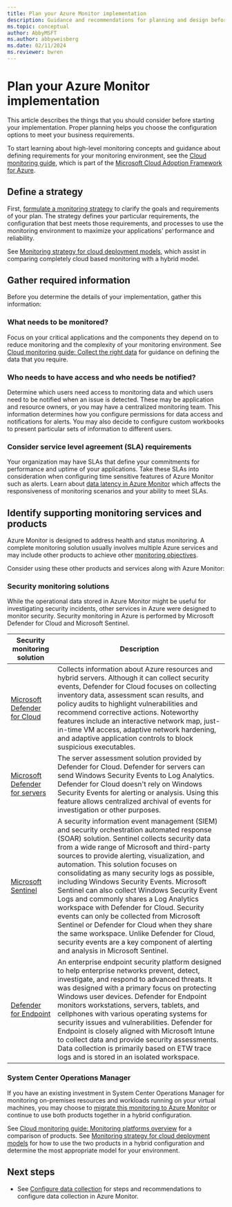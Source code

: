 ```yaml
---
title: Plan your Azure Monitor implementation
description: Guidance and recommendations for planning and design before deploying Azure Monitor.
ms.topic: conceptual
author: AbbyMSFT
ms.author: abbyweisberg
ms.date: 02/11/2024
ms.reviewer: bwren
---
```


# Plan your Azure Monitor implementation
This article describes the things that you should consider before starting your implementation. Proper planning helps you choose the configuration options to meet your business requirements.

To start learning about high-level monitoring concepts and guidance about defining requirements for your monitoring environment, see the [Cloud monitoring guide](/azure/cloud-adoption-framework/manage/monitor), which is part of the [Microsoft Cloud Adoption Framework for Azure](/azure/cloud-adoption-framework/). 


## Define a strategy
First, [formulate a monitoring strategy](/azure/cloud-adoption-framework/strategy/monitoring-strategy) to clarify the goals and requirements of your plan. The strategy defines your particular requirements, the configuration that best meets those requirements, and processes to use the monitoring environment to maximize your applications' performance and reliability.

See [Monitoring strategy for cloud deployment models](/azure/cloud-adoption-framework/manage/monitor/cloud-models-monitor-overview), which assist in comparing completely cloud based monitoring with a hybrid model. 

## Gather required information
Before you determine the details of your implementation, gather this information:

 ### What needs to be monitored?
Focus on your critical applications and the components they depend on to reduce monitoring and the complexity of your monitoring environment. See [Cloud monitoring guide: Collect the right data](/azure/cloud-adoption-framework/manage/monitor/data-collection) for guidance on defining the data that you require.

### Who needs to have access and who needs be notified?
Determine which users need access to monitoring data and which users need to be notified when an issue is detected. These may be application and resource owners, or you may have a centralized monitoring team. This information determines how you configure permissions for data access and notifications for alerts. You may also decide to configure custom workbooks to present particular sets of information to different users.

### Consider service level agreement (SLA) requirements
Your organization may have SLAs that define your commitments for performance and uptime of your applications. Take these SLAs into consideration when configuring time sensitive features of Azure Monitor such as alerts. Learn about [data latency in Azure Monitor](logs/data-ingestion-time.md) which affects the responsiveness of monitoring scenarios and your ability to meet SLAs.

## Identify supporting monitoring services and products
Azure Monitor is designed to address health and status monitoring. A complete monitoring solution usually involves multiple Azure services and may include other products to achieve other [monitoring objectives](/azure/cloud-adoption-framework/strategy/monitoring-strategy#formulate-monitoring-requirements). 

Consider using these other products and services along with Azure Monitor:

### Security monitoring solutions
While the operational data stored in Azure Monitor might be useful for investigating security incidents, other services in Azure were designed to monitor security. Security monitoring in Azure is performed by Microsoft Defender for Cloud and Microsoft Sentinel.

|Security monitoring solution  |Description  |
|---------|---------|
|[Microsoft Defender for Cloud](../security-center/security-center-introduction.md)     |Collects information about Azure resources and hybrid servers. Although it can collect security events, Defender for Cloud focuses on collecting inventory data, assessment scan results, and policy audits to highlight vulnerabilities and recommend corrective actions. Noteworthy features include an interactive network map, just-in-time VM access, adaptive network hardening, and adaptive application controls to block suspicious executables.         |
|[Microsoft Defender for servers](../security-center/azure-defender.md)     |The server assessment solution provided by Defender for Cloud. Defender for servers can send Windows Security Events to Log Analytics. Defender for Cloud doesn't rely on Windows Security Events for alerting or analysis. Using this feature allows centralized archival of events for investigation or other purposes.        |
|[Microsoft Sentinel](../sentinel/overview.md)     |A security information event management (SIEM) and security orchestration automated response (SOAR) solution. Sentinel collects security data from a wide range of Microsoft and third-party sources to provide alerting, visualization, and automation. This solution focuses on consolidating as many security logs as possible, including Windows Security Events. Microsoft Sentinel can also collect Windows Security Event Logs and commonly shares a Log Analytics workspace with Defender for Cloud. Security events can only be collected from Microsoft Sentinel or Defender for Cloud when they share the same workspace. Unlike Defender for Cloud, security events are a key component of alerting and analysis in Microsoft Sentinel.         |
|[Defender for Endpoint](/microsoft-365/security/defender-endpoint/microsoft-defender-endpoint)     |An enterprise endpoint security platform designed to help enterprise networks prevent, detect, investigate, and respond to advanced threats. It was designed with a primary focus on protecting Windows user devices. Defender for Endpoint monitors workstations, servers, tablets, and cellphones with various operating systems for security issues and vulnerabilities. Defender for Endpoint is closely aligned with Microsoft Intune to collect data and provide security assessments. Data collection is primarily based on ETW trace logs and is stored in an isolated workspace.         |

### System Center Operations Manager
If you have an existing investment in System Center Operations Manager for monitoring on-premises resources and workloads running on your virtual machines, you may choose to [migrate this monitoring to Azure Monitor](azure-monitor-operations-manager.md) or continue to use both products together in a hybrid configuration. 

See [Cloud monitoring guide: Monitoring platforms overview](/azure/cloud-adoption-framework/manage/monitor/platform-overview) for a comparison of products. See [Monitoring strategy for cloud deployment models](/azure/cloud-adoption-framework/manage/monitor/cloud-models-monitor-overview) for how to use the two products in a hybrid configuration and determine the most appropriate model for your environment.


## Next steps

- See [Configure data collection](best-practices-data-collection.md) for steps and recommendations to configure data collection in Azure Monitor.
